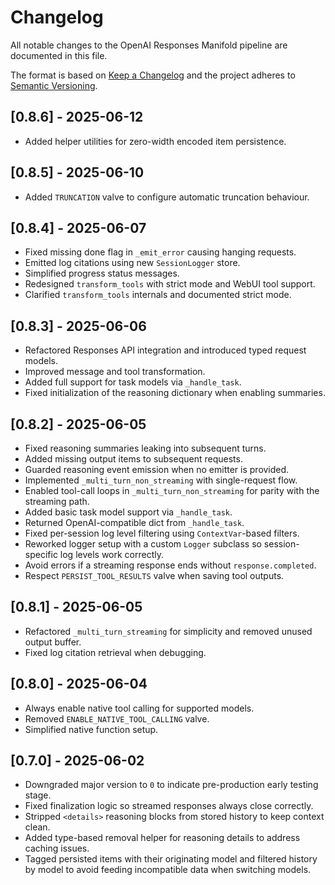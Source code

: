 # Changelog

All notable changes to the OpenAI Responses Manifold pipeline are documented in this file.

The format is based on [Keep a Changelog](https://keepachangelog.com/en/1.1.0/) and the project adheres to [Semantic Versioning](https://semver.org/spec/v2.0.0.html).

## [0.8.6] - 2025-06-12
- Added helper utilities for zero-width encoded item persistence.

## [0.8.5] - 2025-06-10
- Added `TRUNCATION` valve to configure automatic truncation behaviour.

## [0.8.4] - 2025-06-07
- Fixed missing done flag in `_emit_error` causing hanging requests.
- Emitted log citations using new `SessionLogger` store.
- Simplified progress status messages.
- Redesigned `transform_tools` with strict mode and WebUI tool support.
- Clarified `transform_tools` internals and documented strict mode.

## [0.8.3] - 2025-06-06
- Refactored Responses API integration and introduced typed request models.
- Improved message and tool transformation.
- Added full support for task models via `_handle_task`.
- Fixed initialization of the reasoning dictionary when enabling summaries.

## [0.8.2] - 2025-06-05
- Fixed reasoning summaries leaking into subsequent turns.
- Added missing output items to subsequent requests.
- Guarded reasoning event emission when no emitter is provided.
- Implemented `_multi_turn_non_streaming` with single-request flow.
- Enabled tool-call loops in `_multi_turn_non_streaming` for parity with the streaming path.
- Added basic task model support via `_handle_task`.
- Returned OpenAI-compatible dict from `_handle_task`.
- Fixed per-session log level filtering using `ContextVar`-based filters.
- Reworked logger setup with a custom `Logger` subclass so session-specific log levels work correctly.
- Avoid errors if a streaming response ends without `response.completed`.
- Respect `PERSIST_TOOL_RESULTS` valve when saving tool outputs.

## [0.8.1] - 2025-06-05
- Refactored `_multi_turn_streaming` for simplicity and removed unused output buffer.
- Fixed log citation retrieval when debugging.

## [0.8.0] - 2025-06-04
- Always enable native tool calling for supported models.
- Removed `ENABLE_NATIVE_TOOL_CALLING` valve.
- Simplified native function setup.

## [0.7.0] - 2025-06-02
- Downgraded major version to `0` to indicate pre-production early testing stage.
- Fixed finalization logic so streamed responses always close correctly.
- Stripped `<details>` reasoning blocks from stored history to keep context clean.
- Added type-based removal helper for reasoning details to address caching issues.
- Tagged persisted items with their originating model and filtered history by model
  to avoid feeding incompatible data when switching models.
